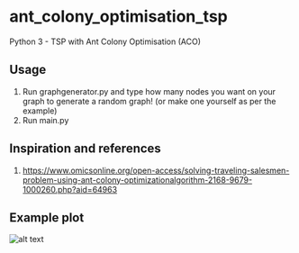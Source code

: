 # ant_colony_optimisation_tsp
Python 3 - TSP with Ant Colony Optimisation (ACO)

## Usage
  1. Run graphgenerator.py and type how many nodes you want on your graph to generate a random graph! (or make one yourself as per the example)
  2. Run main.py
  
## Inspiration and references

1. https://www.omicsonline.org/open-access/solving-traveling-salesmen-problem-using-ant-colony-optimizationalgorithm-2168-9679-1000260.php?aid=64963

## Example plot
  ![alt text](https://i.imgur.com/M1hCQOp.jpg "Example")
